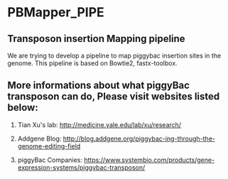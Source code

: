 # PBMapper_PIPE
## Transposon insertion Mapping pipeline
We are trying to develop a pipeline to map piggybac insertion sites in the genome. This pipeline is based on Bowtie2, fastx-toolbox.

## More informations about what piggyBac transposon can do, Please visit websites listed below:

1. Tian Xu's lab:
http://medicine.yale.edu/lab/xu/research/

2. Addgene Blog:
http://blog.addgene.org/piggybac-ing-through-the-genome-editing-field

3. piggyBac Companies:
https://www.systembio.com/products/gene-expression-systems/piggybac-transposon/
